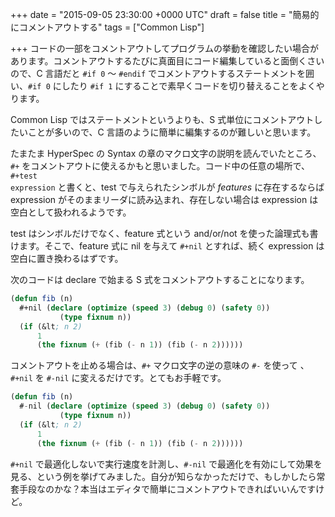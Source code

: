 
+++
date = "2015-09-05 23:30:00 +0000 UTC"
draft = false
title = "簡易的にコメントアウトする"
tags = ["Common Lisp"]

+++
コードの一部をコメントアウトしてプログラムの挙動を確認したい場合があります。コメントアウトするたびに真面目にコード編集していると面倒くさいので、C 言語だと <code>#if 0</code> 〜 <code>#endif</code> でコメントアウトするステートメントを囲い、<code>#if 0</code> にしたり <code>#if 1</code> にすることで素早くコードを切り替えることをよくやります。

Common Lisp ではステートメントというよりも、S 式単位にコメントアウトしたいことが多いので、C 言語のように簡単に編集するのが難しいと思います。

たまたま HyperSpec の Syntax の章のマクロ文字の説明を読んでいたところ、<code>#+</code> をコメントアウトに使えるかもと思いました。コード中の任意の場所で、<code>#+test expression</code> と書くと、test で与えられたシンボルが *features* に存在するならば expression がそのままリーダに読み込まれ、存在しない場合は expression は空白として扱われるようです。

test はシンボルだけでなく、feature 式という and/or/not を使った論理式も書けます。そこで、feature 式に nil を与えて <code>#+nil</code> とすれば、続く expression は空白に置き換わるはずです。

次のコードは declare で始まる S 式をコメントアウトすることになります。

```lisp
(defun fib (n)
  #+nil (declare (optimize (speed 3) (debug 0) (safety 0))
           (type fixnum n))
  (if (&lt; n 2)
      1
      (the fixnum (+ (fib (- n 1)) (fib (- n 2))))))

```


コメントアウトを止める場合は、<code>#+</code> マクロ文字の逆の意味の <code>#-</code> を使って
、<code>#+nil</code> を <code>#-nil</code> に変えるだけです。とてもお手軽です。

```lisp
(defun fib (n)
  #-nil (declare (optimize (speed 3) (debug 0) (safety 0))
           (type fixnum n))
  (if (&lt; n 2)
      1
      (the fixnum (+ (fib (- n 1)) (fib (- n 2))))))

```


<code>#+nil</code> で最適化しないで実行速度を計測し、<code>#-nil</code> で最適化を有効にして効果を見る、という例を挙げてみました。自分が知らなかっただけで、もしかしたら常套手段なのかな？本当はエディタで簡単にコメントアウトできればいいんですけど。


